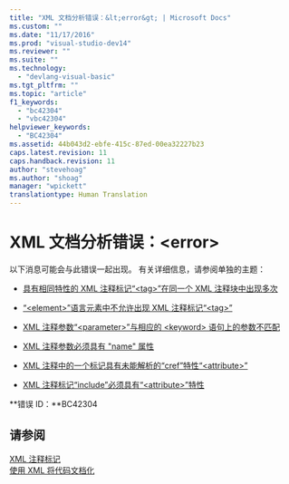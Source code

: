 ```yaml
---
title: "XML 文档分析错误：&lt;error&gt; | Microsoft Docs"
ms.custom: ""
ms.date: "11/17/2016"
ms.prod: "visual-studio-dev14"
ms.reviewer: ""
ms.suite: ""
ms.technology: 
  - "devlang-visual-basic"
ms.tgt_pltfrm: ""
ms.topic: "article"
f1_keywords: 
  - "bc42304"
  - "vbc42304"
helpviewer_keywords: 
  - "BC42304"
ms.assetid: 44b043d2-ebfe-415c-87ed-00ea32227b23
caps.latest.revision: 11
caps.handback.revision: 11
author: "stevehoag"
ms.author: "shoag"
manager: "wpickett"
translationtype: Human Translation
---
```

# XML 文档分析错误：&lt;error&gt;
以下消息可能会与此错误一起出现。 有关详细信息，请参阅单独的主题：  
  
-   [具有相同特性的 XML 注释标记“\<tag\>”在同一个 XML 注释块中出现多次](../../visual-basic/misc/bc42305.md)  
  
-   [“\<element\>”语言元素中不允许出现 XML 注释标记“\<tag\>”](../../visual-basic/misc/bc42306.md)  
  
-   [XML 注释参数“\<parameter\>”与相应的 \<keyword\> 语句上的参数不匹配](../../visual-basic/misc/bc42307.md)  
  
-   [XML 注释参数必须具有 "name" 属性](../../visual-basic/misc/bc42308.md)  
  
-   [XML 注释中的一个标记具有未能解析的“cref”特性“\<attribute\>”](../../visual-basic/misc/bc42309.md)  
  
-   [XML 注释标记“include”必须具有“\<attribute\>”特性](../../visual-basic/misc/bc42310.md)  
  
 **错误 ID：**BC42304  
  
## 请参阅  
 [XML 注释标记](../../visual-basic/language-reference/xmldoc/recommended-xml-tags-for-documentation-comments.md)   
 [使用 XML 将代码文档化](../../visual-basic/programming-guide/program-structure/documenting-your-code-with-xml.md)